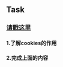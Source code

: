 ## Task

### [请戳这里](http://blog.csdn.net/c406495762/article/details/60137956)

#### 1.了解cookies的作用
#### 2.完成上面的内容

